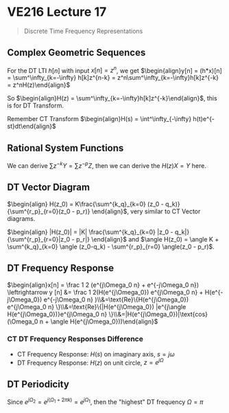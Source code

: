 # VE216 Lecture 17

>   Discrete Time Frequency Representations

## Complex Geometric Sequences

For the DT LTI $h[n]$ with input $x[n] = z^n$, we get $\begin{align}y[n] = (h*x)[n] = \sum^\infty_{k=-\infty} h[k]z^{n-k} = z^n\sum^\infty_{k=-\infty}h[k]z^{-k} = z^nH(z)\end{align}$

So $\begin{align}H(z) = \sum^\infty_{k=-\infty}h[k]z^{-k}\end{align}$, this is for DT Transform.

Remember CT Transform $\begin{align}H(s) = \int^\infty_{-\infty} h(t)e^{-st}dt\end{align}$

## Rational System Functions

We can derive $\sum z^{-k} Y = \sum z^{-p} Z$, then we can derive the $H(z) X = Y$ here.

## DT Vector Diagram

$\begin{align} H(z_0) = K\frac{\sum^{k_q}_{k=0} (z_0 - q_k)}{\sum^{r_p}_{r=0}(z_0 - p_r)} \end{align}$, very similar to CT Vector diagrams.

$\begin{align} |H(z_0)| = |K| \frac{\sum^{k_q}_{k=0} |z_0 - q_k|}{\sum^{r_p}_{r=0}|z_0 - p_r|}  \end{align}$ and $\angle H(z_0) = \angle K + \sum^{k_q}_{k=0} \angle (z_0-q_k) -  \sum^{r_p}_{r=0} \angle(z_0 - p_r)$.

## DT Frequency Response

$\begin{align}x[n] = \frac 1 2 (e^{j\Omega_0 n} + e^{-j\Omega_0 n}) \leftrightarrow y [n] &= \frac 1 2(H(e^{j\Omega_0}) e^{j\Omega_0 n} + H(e^{-j\Omega_0}) e^{-j\Omega_0 n} )\\&=\text{Re}\{H(e^{j\Omega_0}) e^{j\Omega_0 n} \}\\&=\text{Re}\{|H(e^{j\Omega_0}) |e^{j\angle H(e^{j\Omega_0})}e^{j\Omega_0 n} \}\\&=|H(e^{j\Omega_0})|\text{cos}(\Omega_0 n + \angle H(e^{j\Omega_0}))\end{align}$

### CT DT Frequency Responses Difference

-   CT Frequency Response: $H(s)$ on imaginary axis, $s = j\omega$
-   DT Frequency Response: $H(z)$ on unit circle, $z = e^{j\Omega}$

## DT Periodicity

Since $e^{j\Omega_2} = e^{j(\Omega_1 + 2\pi k)} = e^{j\Omega_1}$, then the "highest" DT frequency $\Omega = \pi$

